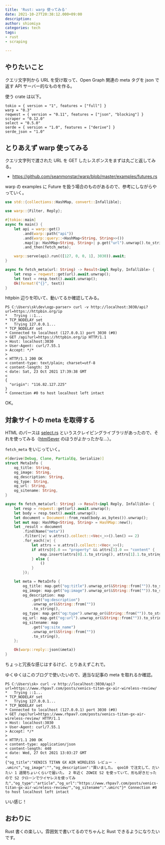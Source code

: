 ```yaml
---
title: 'Rust: warp 使ってみる'
date: 2021-10-27T20:38:12.000+09:00
description: 
author: shiomiya
categories: tech
tags:
- rust
- scraping

---
```

## やりたいこと

クエリ文字列から URL を受け取って、Open Graph 関連の meta タグを json で返す API サーバー的なものを作る。

使う crate は以下。

```
tokio = { version = "1", features = ["full"] }
warp = "0.3"
reqwest = { version = "0.11", features = ["json", "blocking"] }
scraper = "0.12.0"
select = "0.5.0"
serde = { version = "1.0", features = ["derive"] }
serde_json = "1.0"
```

## とりあえず warp 使ってみる

クエリ文字列で渡された URL を GET したレスポンスをまずは丸ごと返してみる。

- https://github.com/seanmonstar/warp/blob/master/examples/futures.rs

warp の examples に Future を扱う場合のものがあるので、参考にしながらやっていく。

```rust
use std::{collections::HashMap, convert::Infallible};

use warp::{Filter, Reply};

#[tokio::main]
async fn main() {
    let api = warp::get()
        .and(warp::path("api"))
        .and(warp::query::<HashMap<String, String>>())
        .map(|p: HashMap<String, String>| p.get("url").unwrap().to_string())
        .and_then(fetch_meta);

    warp::serve(api).run(([127, 0, 0, 1], 3030)).await;
}

async fn fetch_meta(url: String) -> Result<impl Reply, Infallible> {
    let resp = reqwest::get(url).await.unwrap();
    let text = resp.text().await.unwrap();
    Ok(format!("{}", text))
}
```

httpbin 辺りを叩いて、動いてるか確認してみる。

```
PS C:\Users\sk\dev\ogp-parser> curl -v http://localhost:3030/api?url=https://httpbin.org/ip
*   Trying ::1...
* TCP_NODELAY set
*   Trying 127.0.0.1...
* TCP_NODELAY set
* Connected to localhost (127.0.0.1) port 3030 (#0)
> GET /api?url=https://httpbin.org/ip HTTP/1.1
> Host: localhost:3030
> User-Agent: curl/7.55.1
> Accept: */*
>
< HTTP/1.1 200 OK
< content-type: text/plain; charset=utf-8
< content-length: 33
< date: Sat, 23 Oct 2021 17:39:38 GMT
<
{
  "origin": "116.82.127.225"
}
* Connection #0 to host localhost left intact
```

OK。

## 対象サイトの meta を取得する

HTML のパースは [select.rs](https://github.com/utkarshkukreti/select.rs) というスクレイピングライブラリがあったので、それを使ってみる（[html5ever](https://github.com/servo/html5ever) のほうがよかったかな...）。

`fetch_meta` をいじっていく。

```rust
#[derive(Debug, Clone, PartialEq, Serialize)]
struct MetaInfo {
    og_title: String,
    og_image: String,
    og_description: String,
    og_type: String,
    og_url: String,
    og_sitename: String,
}

async fn fetch_meta(url: String) -> Result<impl Reply, Infallible> {
    let resp = reqwest::get(url).await.unwrap();
    let body = resp.text().await.unwrap();
    let document = Document::from_read(body.as_bytes()).unwrap();
    let mut map: HashMap<String, String> = HashMap::new();
    let _result = document
        .find(Name("meta"))
        .filter(|v| v.attrs().collect::<Vec<_>>().len() == 2)
        .for_each(|v| {
            let attrs = v.attrs().collect::<Vec<_>>();
            if attrs[0].0 == "property" && attrs[1].0 == "content" {
                map.insert(attrs[0].1.to_string(), attrs[1].1.to_string());
            } else {
                ()
            }
        });

    let meta = MetaInfo {
        og_title: map.get("og:title").unwrap_or(&String::from("")).to_string(),
        og_image: map.get("og:image").unwrap_or(&String::from("")).to_string(),
        og_description: map
            .get("og:description")
            .unwrap_or(&String::from(""))
            .to_string(),
        og_type: map.get("og:type").unwrap_or(&String::from("")).to_string(),
        og_url: map.get("og:url").unwrap_or(&String::from("")).to_string(),
        og_sitename: map
            .get("og:site_name")
            .unwrap_or(&String::from(""))
            .to_string(),
    };

    Ok(warp::reply::json(&meta))
}
```

ちょっと冗長な感じはするけど、とりあえずこれで。

ゆくゆくはこのブログで使いたいので、適当な記事の meta を取れるか確認。

```
PS C:\Users\sk> curl -v http://localhost:3030/api?url=https://www.rhpav7.com/posts/xenics-titan-gx-air-wireless-review/
*   Trying ::1...
* TCP_NODELAY set
*   Trying 127.0.0.1...
* TCP_NODELAY set
* Connected to localhost (127.0.0.1) port 3030 (#0)
> GET /api?url=https://www.rhpav7.com/posts/xenics-titan-gx-air-wireless-review/ HTTP/1.1
> Host: localhost:3030
> User-Agent: curl/7.55.1
> Accept: */*
>
< HTTP/1.1 200 OK
< content-type: application/json
< content-length: 440
< date: Wed, 27 Oct 2021 13:03:27 GMT
<
{"og_title":"XENICS TITAN GX AIR WIRELESS レビュー - .umirc","og_image":"","og_description":"買いました。 qoo10 で注文して、だいたい 1 週間ちょいくらいで届いた。 2 年近く ZOWIE S2 を使っていて、形も好きだったので S2 クローンでワイヤレスを使ってみた","og_type":"article","og_url":"https://www.rhpav7.com/posts/xenics-titan-gx-air-wireless-review/","og_sitename":".umirc"}* Connection #0 to host localhost left intact
```

いい感じ！

## おわりに

Rust 書くの楽しい。雰囲気で書いてるのでちゃんと Rust できるようになりたいです。